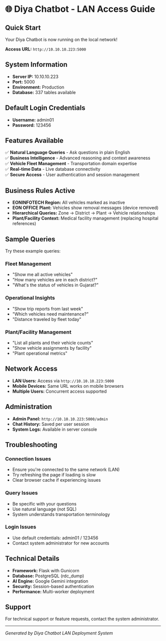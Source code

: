 # 🌐 Diya Chatbot - LAN Access Guide

## Quick Start
Your Diya Chatbot is now running on the local network!

**Access URL:** `http://10.10.10.223:5000`

## System Information
- **Server IP:** 10.10.10.223
- **Port:** 5000
- **Environment:** Production
- **Database:** 337 tables available

## Default Login Credentials
- **Username:** admin01
- **Password:** 123456

## Features Available
✅ **Natural Language Queries** - Ask questions in plain English  
✅ **Business Intelligence** - Advanced reasoning and context awareness  
✅ **Vehicle Fleet Management** - Transportation domain expertise  
✅ **Real-time Data** - Live database connectivity  
✅ **Secure Access** - User authentication and session management  

## Business Rules Active
- **EONINFOTECH Region:** All vehicles marked as inactive
- **EON OFFICE Plant:** Vehicles show removal messages (device removed)
- **Hierarchical Queries:** Zone → District → Plant → Vehicle relationships
- **Plant/Facility Context:** Medical facility management (replacing hospital references)

## Sample Queries
Try these example queries:

### Fleet Management
- "Show me all active vehicles"
- "How many vehicles are in each district?"
- "What's the status of vehicles in Gujarat?"

### Operational Insights  
- "Show trip reports from last week"
- "Which vehicles need maintenance?"
- "Distance traveled by fleet today"

### Plant/Facility Management
- "List all plants and their vehicle counts"
- "Show vehicle assignments by facility"
- "Plant operational metrics"

## Network Access
- **LAN Users:** Access via `http://10.10.10.223:5000`
- **Mobile Devices:** Same URL works on mobile browsers
- **Multiple Users:** Concurrent access supported

## Administration
- **Admin Panel:** `http://10.10.10.223:5000/admin`
- **Chat History:** Saved per user session
- **System Logs:** Available in server console

## Troubleshooting

### Connection Issues
- Ensure you're connected to the same network (LAN)
- Try refreshing the page if loading is slow
- Clear browser cache if experiencing issues

### Query Issues
- Be specific with your questions
- Use natural language (not SQL)
- System understands transportation terminology

### Login Issues
- Use default credentials: admin01 / 123456
- Contact system administrator for new accounts

## Technical Details
- **Framework:** Flask with Gunicorn
- **Database:** PostgreSQL (rdc_dump)
- **AI Engine:** Google Gemini integration
- **Security:** Session-based authentication
- **Performance:** Multi-worker deployment

## Support
For technical support or feature requests, contact the system administrator.

---
*Generated by Diya Chatbot LAN Deployment System*
